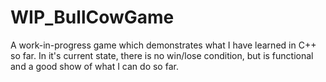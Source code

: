 # WIP_BullCowGame
A work-in-progress game which demonstrates what I have learned in C++ so far. In it's current state, there is no win/lose condition, but is functional and a good show of what I can do so far.
